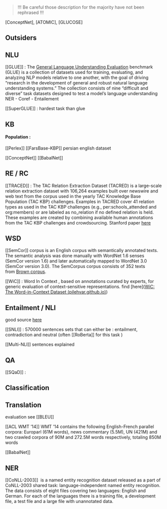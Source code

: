 > !!! Be careful those description for the majority have not been rephrased !!!

[ConceptNet], [ATOMIC], [GLUCOSE]

## Outsiders 

## NLU 

[[GLUE]] : The [General Language Understanding Evaluation](https://arxiv.org/pdf/1804.07461.pdf) benchmark (GLUE) is a collection of datasets used for training, evaluating, and analyzing NLP models relative to one another, with the goal of driving “research in the development of general and robust natural language understanding systems.” The collection consists of nine “difficult and diverse” task datasets designed to test a model’s language understanding
NER - Coref - Entailement

[[SuperGLUE]] : hardest task than glue 

## KB 

#### Population :

[[Perlex]] [[FarsBase-KBP]] persian english dataset 

[[ConceptNet]]
[[BabalNet]]


## RE / RC 

[[TRACED]] : The TAC Relation Extraction Dataset (TACRED) is a large-scale relation extraction dataset with 106,264 examples built over newswire and web text from the corpus used in the yearly TAC Knowledge Base Population (TAC KBP) challenges. Examples in TACRED cover 41 relation types as used in the TAC KBP challenges (e.g., per:schools_attended and org:members) or are labeled as no_relation if no defined relation is held. These examples are created by combining available human annotations from the TAC KBP challenges and crowdsourcing. Stanford paper [here](https://nlp.stanford.edu/pubs/zhang2017tacred.pdf)

## WSD 

[[SemCor]] corpus is an English corpus with semantically annotated texts. The semantic analysis was done manually with WordNet 1.6 senses (SemCor version 1.6) and later automatically mapped to WordNet 3.0 (SemCor version 3.0). The SemCorpus corpus consists of 352 texts from [Brown corpus](https://www.sketchengine.eu/brown-corpus/).

[[WiC]] : Word In Context , based on annotations curated by experts, for generic evaluation of context-sensitive representations. find [here]([WiC: The Word-in-Context Dataset (pilehvar.github.io)](https://pilehvar.github.io/wic/))




## Entailment / NLI 

good source [here](https://analyticsindiamag.com/most-popular-datasets-for-neural-textual-entailment-with-implementation-in-pytorch-and-tensorflow/)

[[SNLI]] : 570000 sentences sets that can either be :  entailment, contradiction and neutral (often [[RoBerta]] for this task )

[[Multi-NLI]] sentences explained 

## QA 

[[SQaD]] :

## Classification 

## Translation 

evaluation see [[BLEU]]

[[ACL WMT ’14]] WMT ’14 contains the following English-French parallel corpora: Europarl (61M words), news commentary (5.5M), UN (421M) and two crawled corpora of 90M and 272.5M words respectively, totaling 850M words

[[BabalNet]]


## NER 

[[CoNLL-2003]]  is a named entity recognition dataset released as a part of CoNLL-2003 shared task: language-independent named entity recognition. The data consists of eight files covering two languages: English and German. For each of the languages there is a training file, a development file, a test file and a large file with unannotated data.
